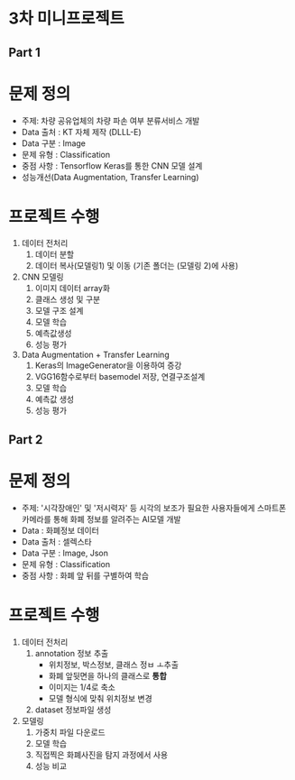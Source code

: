 # 3차 미니프로젝트

## Part 1

# 문제 정의
  - 주제: 차량 공유업체의 차량 파손 여부 분류서비스 개발
  - Data 출처 : KT 자체 제작 (DLLL-E)
  - Data 구분 : Image
  - 문제 유형 : Classification
  - 중점 사항 : Tensorflow Keras를 통한 CNN 모델 설계
  - 성능개선(Data Augmentation, Transfer Learning)

# 프로젝트 수행
  1. 데이터 전처리
     1) 데이터 분할
     2) 데이터 복사(모델링1) 및 이동
        (기존 폴더는 (모델링 2)에 사용)
  2. CNN 모델링
     1) 이미지 데이터 array화
     2) 클래스 생성 및 구분
     3) 모델 구조 설계
     4) 모델 학습
     5) 예측값생성
     6) 성능 평가
 3. Data Augmentation + Transfer Learning
    1) Keras의 ImageGenerator을 이용하여 증강
    2) VGG16함수로부터 basemodel 저장, 연결구조설계
    3) 모델 학습
    4) 예측값 생성
    5) 성능 평가

## Part 2

# 문제 정의
  - 주제: '시각장애인' 및 '저시력자' 등 시각의 보조가 필요한 사용자들에게 스마트폰 카메라를 통해 화폐 정보를 알려주는 AI모델 개발
  - Data : 화폐정보 데이터
  - Data 출처 : 셀렉스타
  - Data 구분 : Image, Json
  - 문제 유형 : Classification
  - 중점 사항 : 화폐 앞 뒤를 구별하여 학습

# 프로젝트 수행
  1. 데이터 전처리
     1) annotation 정보 추출
        - 위치정보, 박스정보, 클래스 정ㅂ ㅗ추출
        - 화폐 앞뒷면을 하나의 클래스로 <b>통합</b>
        - 이미지는 1/4로 축소
        - 모델 형식에 맞춰 위치정보 변경
     2) dataset 정보파일 생성
  2. 모델링
     1) 가중치 파일 다운로드
     2) 모델 학습
     3) 직접찍은 화폐사진을 탐지 과정에서 사용
     4) 성능 비교

